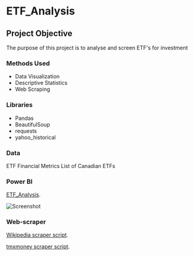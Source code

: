 # ETF_Analysis
## Project Objective
The purpose of this project is to analyse and screen ETF's for investment


### Methods Used
* Data Visualization
* Descriptive Statistics
* Web Scraping

### Libraries
* Pandas
* BeautifulSoup
* requests
* yahoo_historical

### Data
ETF Financial Metrics
List of Canadian ETFs


### Power BI
[ETF_Analysis](https://app.powerbi.com/view?r=eyJrIjoiZjA0ZmU1Y2ItZGIwYS00YjdiLTk3ZDQtZWM5MmRjOTJmZjEyIiwidCI6ImM2YmVjNzVjLTU1ODUtNDMyMi1hNDJhLWY2MzhlZjhiOTA5MyJ9).

![Screenshot](https://app.powerbi.com/view?r=eyJrIjoiZjA0ZmU1Y2ItZGIwYS00YjdiLTk3ZDQtZWM5MmRjOTJmZjEyIiwidCI6ImM2YmVjNzVjLTU1ODUtNDMyMi1hNDJhLWY2MzhlZjhiOTA5MyJ9)


### Web-scraper
[Wikipedia scraper script](https://github.com/emax4/Web-scraping/blob/master/ETF_Canada.py).

[tmxmoney scraper script](https://github.com/emax4/Web-scraping/blob/master/tmxmoney_scraper.py).
